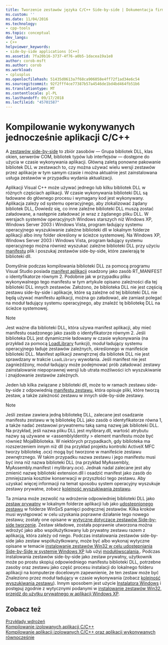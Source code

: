 ```yaml
---
title: Tworzenie zestawów języka C/C++ Side-by-side | Dokumentacja firmy Microsoft
ms.custom: ''
ms.date: 11/04/2016
ms.technology:
- cpp-tools
ms.topic: conceptual
dev_langs:
- C++
helpviewer_keywords:
- side-by-side applications [C++]
ms.assetid: 7fa20b16-3737-4f76-a0b5-1dacea19a1e8
author: corob-msft
ms.author: corob
ms.workload:
- cplusplus
ms.openlocfilehash: 51435d0613a7f68ca906058e4ff72f1ad34e6c54
ms.sourcegitcommit: 92f2fff4ce77387b57a4546de1bd4bd464fb51b6
ms.translationtype: MT
ms.contentlocale: pl-PL
ms.lasthandoff: 09/17/2018
ms.locfileid: "45701587"
---
```

# <a name="building-cc-side-by-side-assemblies"></a>Kompilowanie wykonywanych jednocześnie aplikacji C/C++

A [zestawów side-by-side](/windows/desktop/SbsCs/about-side-by-side-assemblies-) to zbiór zasobów — Grupa bibliotek DLL, klas okien, serwerów COM, bibliotek typów lub interfejsów — dostępne do użycia w czasie wykonywania aplikacji. Główną zaletą ponowne pakowanie bibliotek DLL w zestawach to, czy można używać wielu wersji zestawów przez aplikacje w tym samym czasie i można aktualnie jest zainstalowana usługa zestawów w przypadku wydania aktualizacji.

Aplikacji Visual C++ może używać jednego lub kilku bibliotek DLL w różnych częściach aplikacji. W czasie wykonywania biblioteki DLL są ładowane do głównego procesu i wymagany kod jest wykonywany. Aplikacja zależy od systemu operacyjnego, aby zlokalizować żądany bibliotek DLL, Dowiedz się, co inne zależne biblioteki DLL muszą zostać załadowane, a następnie załadować je wraz z żądanego pliku DLL. W wersjach systemów operacyjnych Windows starszych niż Windows XP, Windows Server 2003 i Windows Vista, program ładujący systemu operacyjnego wyszukiwanie zależne biblioteki dll w lokalnym folderze aplikacji albo inny folder określony w ścieżce systemowej. Na Windows XP, Windows Server 2003 i Windows Vista, program ładujący systemu operacyjnego można również wyszukać zależne biblioteki DLL przy użyciu [manifestu](https://msdn.microsoft.com/library/windows/desktop/aa375365) plik i poszukaj zestawów side-by-side, które zawierają te biblioteki dll.

Domyślnie podczas kompilowania biblioteki DLL za pomocą programu Visual Studio posiada [manifest aplikacji](/windows/desktop/SbsCs/application-manifests) osadzony jako zasób RT_MANIFEST o identyfikatorze równym 2. Podobnie jak w przypadku pliku wykonywalnego tego manifestu w tym artykule opisano zależności dla tej biblioteki DLL innych zestawów. Założono, że biblioteka DLL nie jest częścią zestawu side-by-side i aplikacje, które są zależne od tej biblioteki DLL nie będą używać manifestu aplikacji, można go załadować, ale zamiast polegać na moduł ładujący systemu operacyjnego, aby znaleźć tę bibliotekę DLL na ścieżce systemowej.

> [!NOTE]
>  Jest ważne dla biblioteki DLL, która używa manifest aplikacji, aby mieć manifestu osadzonego jako zasób o identyfikatorze równym 2. Jeśli biblioteka DLL jest dynamicznie ładowany w czasie wykonywania (na przykład za pomocą [LoadLibrary](https://msdn.microsoft.com/library/windows/desktop/ms684175) funkcji), moduł ładujący systemu operacyjnego ładuje zestawów zależnych, określonego w manifeście biblioteki DLL. Manifest aplikacji zewnętrznej dla bibliotek DLL nie jest sprawdzany w trakcie `LoadLibrary` wywołania. Jeśli manifest nie jest zagnieżdżony, moduł ładujący może podejmować prób załadować zestawy zainstalowanie niepoprawnej wersji lub utrata możliwości ich wyszukiwanie i znajdowanie zestawów zależnych.

Jeden lub kilka związane z biblioteki dll, może to w ramach zestawu side-by-side z odpowiednią [manifestu zestawu](/windows/desktop/SbsCs/assembly-manifests), która opisuje pliki, które tworzą zestaw, a także zależność zestawu w innych side-by-side zestawy.

> [!NOTE]
>  Jeśli zestaw zawiera jedną bibliotekę DLL, zalecane jest osadzanie manifestu zestawu w tę bibliotekę DLL jako zasób o identyfikatorze równa 1, a także nadać zestawowi prywatnemu taką samą nazwę jak biblioteki DLL. Na przykład, jeśli nazwa pliku DLL jest mylibrary.dll, wartość atrybutu nazwy są używane w \<assemblyIdentity > element manifestu może być również MojaBiblioteka. W niektórych przypadkach, gdy biblioteka ma rozszerzeniem innym niż dll (na przykład projektu kontrolki ActiveX MFC tworzy bibliotekę .ocx) mogą być tworzone w manifeście zestawu zewnętrznego. W takim przypadku nazwa zestawu i jego manifestu musi być inna niż nazwa biblioteki DLL (na przykład MyAssembly, MyAssembly.manifest i mylibrary.ocx). Jednak nadal zalecane jest aby zmienić nazwę biblioteki extension.dll i osadzić manifest jako zasób do zmniejszania kosztów konserwacji w przyszłości tego zestawu. Aby uzyskać więcej informacji na temat sposobu system operacyjny wyszukuje zestawy prywatne, zobacz [kolejność wyszukiwania zestawu](/windows/desktop/SbsCs/assembly-searching-sequence).

Ta zmiana może zezwolić na wdrożenie odpowiedniej biblioteki DLL jako [zestaw prywatny](/windows/desktop/Msi/private-assemblies) w lokalnym folderze aplikacji lub jako [udostępnionego zestawu](/windows/desktop/Msi/shared-assemblies) w folderze WinSxS pamięci podręcznej zestawów. Kilka kroków musi występować w celu uzyskania poprawne działanie tego nowego zestawu; zostały one opisane w [wytyczne dotyczące zestawów Side-by-side tworzenie](/windows/desktop/SbsCs/guidelines-for-creating-side-by-side-assemblies). Zestaw składowe, została poprawnie utworzona można wdrożyć jako albo współużytkowany lub prywatny zestawu razem z aplikacją, która zależy od niego. Podczas instalowania zestawów side-by-side jako zestaw współużytkowany, może być albo wykonaj wytyczne opisane w temacie [instalowanie zestawów Win32 w celu udostępniania Side-by-Side w systemie Windows XP](/windows/desktop/Msi/installing-win32-assemblies-for-side-by-side-sharing-on-windows-xp) lub użyj [modułówscalania,](https://msdn.microsoft.com/library/windows/desktop/aa369820). Podczas instalowania zestawów side-by-side jako zestaw prywatny, użytkownik może po prostu skopiuj odpowiedniego manifestu biblioteki DLL, potrzebne zasoby oraz zestawu jako część procesu instalacji do lokalnego folderu aplikacji na komputerze docelowym zapewnienie, że ten zestaw może być Znaleziono przez moduł ładujący w czasie wykonywania (zobacz [kolejność wyszukiwania zestawu](/windows/desktop/SbsCs/assembly-searching-sequence)). Innym sposobem jest użycie [Instalatora Windows](/windows/desktop/Msi/windows-installer-portal) i postępuj zgodnie z wytycznymi podanymi w [instalowanie zestawów Win32, przejdź do użytku prywatnego w aplikacji Windows XP](/windows/desktop/Msi/installing-win32-assemblies-for-the-private-use-of-an-application-on-windows-xp).

## <a name="see-also"></a>Zobacz też

[Przykłady wdrożeń](../ide/deployment-examples.md)<br/>
[Kompilowanie izolowanych aplikacji C/C++](../build/building-c-cpp-isolated-applications.md)<br/>
[Kompilowanie aplikacji izolowanych C/C++ oraz aplikacji wykonywanych równocześnie](../build/building-c-cpp-isolated-applications-and-side-by-side-assemblies.md)